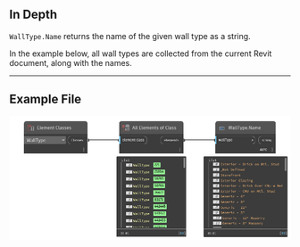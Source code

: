 ## In Depth
`WallType.Name` returns the name of the given wall type as a string.

In the example below, all wall types are collected from the current Revit document, along with the names.
___
## Example File

![WallType.Name](./Revit.Elements.WallType.Name_img.jpg)